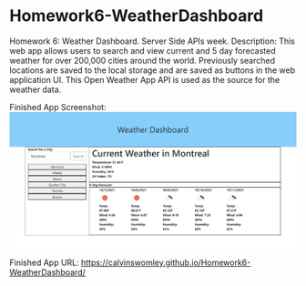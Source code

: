 # Homework6-WeatherDashboard
Homework 6: Weather Dashboard. Server Side APIs week.
Description: This web app allows users to search and view current and 5 day forecasted weather for over 200,000 cities around the world. Previously searched locations are saved to the local storage and are saved as buttons in the web application UI. This Open Weather App API is used as the source for the weather data.

Finished App Screenshot: ![Finished Weather Dashboard application screenshot](./assets/Finished_App_Screenshot.JPG)

Finished App URL: https://calvinswomley.github.io/Homework6-WeatherDashboard/